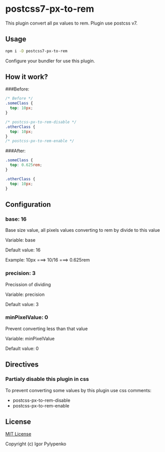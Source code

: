 # postcss7-px-to-rem

This plugin convert all px values to rem.
Plugin use postcss v7.

## Usage
```bash
npm i -D postcss7-px-to-rem
```
Configure your bundler for use this plugin.

## How it work?
###Before:
```css
/* Before */
.someClass {
  top: 10px;
}

/* postcss-px-to-rem-disable */
.otherClass {
  top: 10px;
}
/* postcss-px-to-rem-enable */
```
###After:
```css
.someClass {
  top: 0.625rem;
}

.otherClass {
  top: 10px;
}

```

## Configuration
### base: 16
Base size value, all pixels values converting to rem by divide to this value

Variable: base

Default value: 16

Example: 10px ===> 10/16 ===> 0.625rem


### precision: 3
Precission of dividing

Variable: precision

Default value: 3


### minPixelValue: 0
Prevent converting less than that value

Variable: minPixelValue

Default value: 0

## Directives
### Partialy disable this plugin in css
To prevent converting some values by this plugin use css comments:
* postcss-px-to-rem-disable
* postcss-px-to-rem-enable

## License

[MIT License](./LICENSE)

Copyright (c) Igor Pylypenko